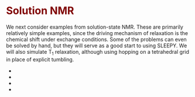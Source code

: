 # <font color="maroon">Solution NMR</font>

We next consider examples from solution-state NMR. These are primarily relatively simple examples, since the driving mechanism of relaxation is the chemical shift under exchange conditions. Some of the problems can even be solved by hand, but they will serve as a good start to using SLEEPY. We will also simulate T$_1$ relaxation, although using hopping on a tetrahedral grid in place of explicit tumbling.

- [](Chapter2/Ch2_exchange1D.ipynb)
- [](Chapter2/Ch2_EXSY.ipynb)
- [](Chapter2/Ch2_BMRD.ipynb)
- [](Chapter2/Ch2_CEST.ipynb)